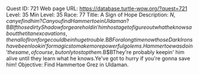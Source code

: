 Quest ID: 721
Web page URL: https://database.turtle-wow.org/?quest=721
Level: 35
Min Level: 35
Race: 77
Title: A Sign of Hope
Description: $N, can ye find him? Can you find Hammertoe in Uldaman?$B$BIf those dirty Shadowforge are holdin' him hostage to figure out what he knows about the titan excavations, then all of Ironforge could be in huge trouble.$B$BFor a long time now those Dark Irons have been lookin' for magics to make more powerful golems. Hammertoe was doin' the same, of course, but only to stop them.$B$BThey're probably keepin' him alive until they learn what he knows.Ye've got to hurry if you're gonna save him!
Objective: Find Hammertoe Grez in Uldaman.
